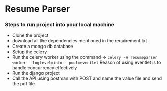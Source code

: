 # Resume Parser

### Steps to run project into your local machine

- Clone the project
- download all the dependencies mentioned in the requirement.txt
- Create a mongo db database
- Setup the celery
- Run the celery worker using the command => `celery -A resumeparser worker --loglevel=info --pool=eventlet`
Reason of using eventlet is to handle concurrency effectively
- Run the django project 
- Call the API using postman with POST and name the value file and send the pdf file
